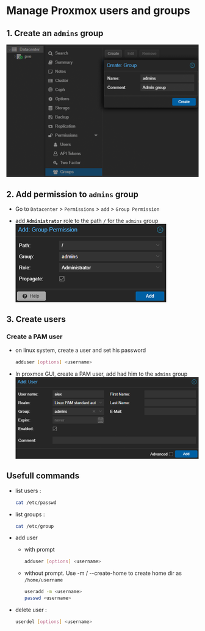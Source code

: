 # Manage Proxmox users and groups

## 1. Create an `admins` group

![Proxmox add group GUI](img/proxmox-add-group.png "Proxmox add group GUI")

## 2. Add permission to `admins` group
- Go to `Datacenter` > `Permissions` > `add` > `Group Permission`
	
- add **`Administrator`** role to the path **`/`** for the `admins` group
![Proxmox add group permission GUI](img/proxmox-add-group-permission.png "Proxmox add group permissionGUI")

## 3. Create users
### Create a PAM user
  - on linux system, create a user and set his password
	```sh
	adduser [options] <username>
	```
  - In proxmox GUI, create a PAM user, add had him to the `admins` group
	![Proxmox add user GUI](img/proxmox-add-user.png "Proxmox add user GUI")


## Usefull commands
- list users :
	```sh
	cat /etc/passwd
	```
- list groups :
	```sh
	cat /etc/group
	```

- add user
  - with prompt
	```sh
	adduser [options] <username>
	```
  - without prompt. Use -m / --create-home to create home dir as `/home/username`
	```sh
	useradd -m <username>
	passwd <username>
	```

- delete user :
	```sh
	userdel [options] <username>
	```

